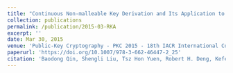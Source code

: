 ```yaml
---
title: "Continuous Non-malleable Key Derivation and Its Application to Related-Key Security."
collection: publications
permalink: /publication/2015-03-RKA
excerpt: ''
date: Mar 30, 2015
venue: 'Public-Key Cryptography - PKC 2015 - 18th IACR International Conference on Practice and Theory in Public-Key Cryptography, Gaithersburg, MD, USA, March 30 - April 1, 2015, Proceedings'
paperurl: 'https://doi.org/10.1007/978-3-662-46447-2_25'
citation: 'Baodong Qin, Shengli Liu, Tsz Hon Yuen, Robert H. Deng, Kefei Chen: Continuous Non-malleable Key Derivation and Its Application to Related-Key Security. Public Key Cryptography 2015: 557-578'
---
```




